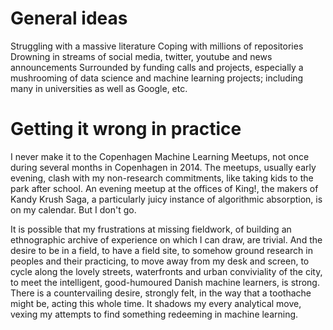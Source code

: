 
# General ideas

Struggling with a massive literature
Coping with millions of repositories
Drowning in streams of social media, twitter, youtube and news announcements
Surrounded by funding calls and projects, especially a mushrooming of data science and machine learning projects; including many in universities as well as Google, etc.

# Getting it wrong in practice

I never make it to the Copenhagen Machine Learning Meetups, not once during several months in Copenhagen in 2014. The meetups, usually early evening,  clash with my non-research commitments, like taking kids to the park after school.  An evening meetup at the offices of King!, the makers of Kandy Krush Saga, a particularly juicy instance of algorithmic absorption, is on my calendar. But I don't go.  

It is possible that my frustrations at missing fieldwork, of building an ethnographic archive of experience on which I can draw, are trivial. And the desire to be in a field, to have a  field site, to somehow ground research in peoples and their practicing, to move away from my desk and screen, to cycle along the lovely streets, waterfronts and urban conviviality of the city, to meet the intelligent, good-humoured Danish machine learners, is strong.  There is a countervailing desire, strongly felt, in the way that a toothache might be, acting this whole time. It shadows my every analytical move, vexing my attempts to find something redeeming in machine learning. 
